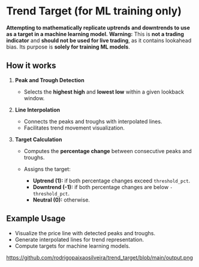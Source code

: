 # Trend Target (for ML training only)

**Attempting to mathematically replicate uptrends and downtrends to use as a target in a machine learning model.**
**Warning:** This is **not a trading indicator** and **should not be used for live trading**, as it contains lookahead bias. Its purpose is **solely for training ML models**.

## How it works

1. **Peak and Trough Detection**

   * Selects the **highest high** and **lowest low** within a given lookback window.

2. **Line Interpolation**

   * Connects the peaks and troughs with interpolated lines.
   * Facilitates trend movement visualization.

3. **Target Calculation**

   * Computes the **percentage change** between consecutive peaks and troughs.
   * Assigns the target:

     * **Uptrend (1):** if both percentage changes exceed `threshold_pct`.
     * **Downtrend (-1):** if both percentage changes are below `-threshold_pct`.
     * **Neutral (0):** otherwise.

## Example Usage

* Visualize the price line with detected peaks and troughs.
* Generate interpolated lines for trend representation.
* Compute targets for machine learning models.


https://github.com/rodrigopaixaosilveira/trend_target/blob/main/output.png
